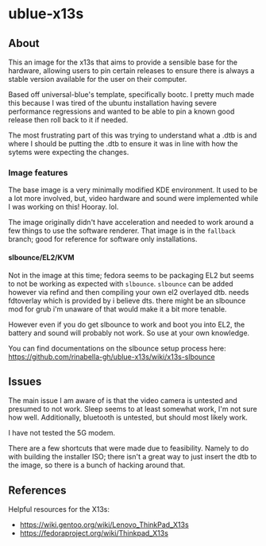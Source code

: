 # ublue-x13s

## About

This an image for the x13s that aims to provide a sensible base for the hardware, allowing users to pin certain releases to ensure there is always a stable version available for the user on their computer.

Based off universal-blue's template, specifically bootc. I pretty much made this because I was tired of the ubuntu installation having severe performance regressions and wanted to be able to pin a known good release then roll back to it if needed.

The most frustrating part of this was trying to understand what a .dtb is and where I should be putting the .dtb to ensure it was in line with how the sytems were expecting the changes.

### Image features

The base image is a very minimally modified KDE environment. It used to be a lot more involved, but, video hardware and sound were implemented while I was working on this! Hooray. lol.

The image originally didn't have acceleration and needed to work around a few things to use the software renderer. That image is in the `fallback` branch; good for reference for software only installations.

#### slbounce/EL2/KVM

Not in the image at this time; fedora seems to be packaging EL2 but seems to not be working as expected with `slbounce`. `slbounce` can be added however via refind and then compiling your own el2 overlayed dtb. needs fdtoverlay which is provided by i believe dts. there might be an slbounce mod for grub i'm unaware of that would make it a bit more tenable.

However even if you do get slbounce to work and boot you into EL2, the battery and sound will probably not work. So use at your own knowledge.

You can find documentations on the slbounce setup process here: https://github.com/rinabella-gh/ublue-x13s/wiki/x13s-slbounce

## Issues

The main issue I am aware of is that the video camera is untested and presumed to not work. Sleep seems to at least somewhat work, I'm not sure how well. Additionally, bluetooth is untested, but should most likely work.

I have not tested the 5G modem.

There are a few shortcuts that were made due to feasibility. Namely to do with building the installer ISO; there isn't a great way to just insert the dtb to the image, so there is a bunch of hacking around that.

## References

Helpful resources for the X13s:
- https://wiki.gentoo.org/wiki/Lenovo_ThinkPad_X13s
- https://fedoraproject.org/wiki/Thinkpad_X13s
